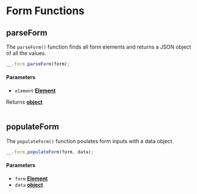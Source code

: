 # Form Functions

## parseForm

The `parseForm()` function finds all form elements and returns a JSON object of all the values.

```js
__.form.parseForm(form);
```

#### Parameters

*   `element` **[Element](https://developer.mozilla.org/docs/Web/API/Element)**

Returns **[object](https://developer.mozilla.org/docs/Web/JavaScript/Reference/Global_Objects/Object)**
<br>
<br>

## populateForm

The `populateForm()` function poulates form inputs with a data object.

```js
__.form.populateForm(form, data);
```

#### Parameters

*   `form` **[Element](https://developer.mozilla.org/docs/Web/API/Element)** 
*   `data` **[object](https://developer.mozilla.org/docs/Web/JavaScript/Reference/Global_Objects/Object)**

<br>
<br>
